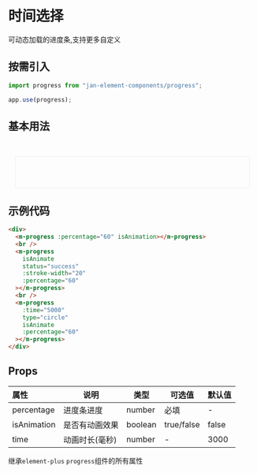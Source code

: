 # 时间选择

可动态加载的进度条,支持更多自定义

## 按需引入

```js
import progress from "jan-element-components/progress";

app.use(progress);
```

## 基本用法

<br>
 <div style="padding:1em;margin:1em;border:1px solid #eee">
    <m-progress :percentage="60" isAnimation></m-progress>
    <br />
    <m-progress
      isAnimate
      status="success"
      :stroke-width="20"
      :percentage="60"
    ></m-progress>
    <br />
    <m-progress
      :time="5000"
      type="circle"
      isAnimate
      :percentage="60"
    ></m-progress>
 </div>

## 示例代码

```html
<div>
  <m-progress :percentage="60" isAnimation></m-progress>
  <br />
  <m-progress
    isAnimate
    status="success"
    :stroke-width="20"
    :percentage="60"
  ></m-progress>
  <br />
  <m-progress
    :time="5000"
    type="circle"
    isAnimate
    :percentage="60"
  ></m-progress>
</div>
```

## Props

| 属性        | 说明           | 类型    | 可选值     | 默认值 |
| :---------- | -------------- | ------- | ---------- | ------ |
| percentage  | 进度条进度     | number  | 必填       | -      |
| isAnimation | 是否有动画效果 | boolean | true/false | false  |
| time        | 动画时长(毫秒) | number  | -          | 3000   |

继承`element-plus` `progress`组件的所有属性
